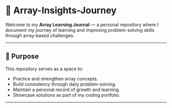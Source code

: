 # 🧠 Array-Insights-Journey

Welcome to my **Array Learning Journal** — a personal repository where I document my journey of learning and improving problem-solving skills through array-based challenges.

---

## 🎯 Purpose

This repository serves as a space to:
- Practice and strengthen array concepts.
- Build consistency through daily problem-solving.
- Maintain a personal record of growth and learning.
- Showcase solutions as part of my coding portfolio.

---
